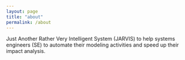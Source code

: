 ```yaml
---
layout: page
title: "about"
permalink: /about
---
```

Just Another Rather Very Intelligent System (JARVIS) to help systems engineers (SE) to automate their modeling activities and speed up their impact analysis.
